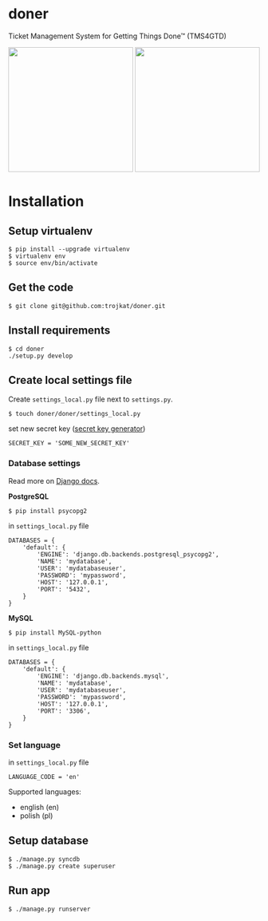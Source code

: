 doner
=====

Ticket Management System for Getting Things Done™ (TMS4GTD)

[<img src="http://i.imgur.com/bohNGBhl.png" width="250">](http://imgur.com/bohNGBhl)
[<img src="http://i.imgur.com/WqtXNtbl.png" width="250">](http://imgur.com/WqtXNtb)

Installation
============

Setup virtualenv
----------------

    $ pip install --upgrade virtualenv
    $ virtualenv env
    $ source env/bin/activate

Get the code
------------

    $ git clone git@github.com:trojkat/doner.git

Install requirements
--------------------

    $ cd doner
    ./setup.py develop

Create local settings file
--------------------------

Create `settings_local.py` file next to `settings.py`.

    $ touch doner/doner/settings_local.py


set new secret key ([secret key generator](http://www.miniwebtool.com/django-secret-key-generator/))

    SECRET_KEY = 'SOME_NEW_SECRET_KEY'

### Database settings
Read more on [Django docs](https://docs.djangoproject.com/en/1.6/ref/settings/#std:setting-DATABASES).

**PostgreSQL**

    $ pip install psycopg2

in `settings_local.py` file

    DATABASES = {
        'default': {
            'ENGINE': 'django.db.backends.postgresql_psycopg2',
            'NAME': 'mydatabase',
            'USER': 'mydatabaseuser',
            'PASSWORD': 'mypassword',
            'HOST': '127.0.0.1',
            'PORT': '5432',
        }
    }

**MySQL**

    $ pip install MySQL-python

in `settings_local.py` file

    DATABASES = {
        'default': {
            'ENGINE': 'django.db.backends.mysql',
            'NAME': 'mydatabase',
            'USER': 'mydatabaseuser',
            'PASSWORD': 'mypassword',
            'HOST': '127.0.0.1',
            'PORT': '3306',
        }
    }

### Set language

in `settings_local.py` file

    LANGUAGE_CODE = 'en'

Supported languages:

* english (en)
* polish (pl)

Setup database
--------------

    $ ./manage.py syncdb
    $ ./manage.py create superuser

Run app
-------

    $ ./manage.py runserver
